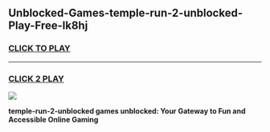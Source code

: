 
## Unblocked-Games-temple-run-2-unblocked-Play-Free-lk8hj
<h3>
<a href="https://premium76.site?title=temple-run-2-unblocked&ref=20M">CLICK TO PLAY</a></h3>
<hr>

<h3>
<a href="https://premium76.site?title=temple-run-2-unblocked&ref=20M">CLICK 2 PLAY</a>
  
</h3>

<a href="https://premium76.site?title=temple-run-2-unblocked&ref=19M"><img src="https://clearcache.store/games.png"></a>


**temple-run-2-unblocked games unblocked: Your Gateway to Fun and Accessible Online Gaming**
